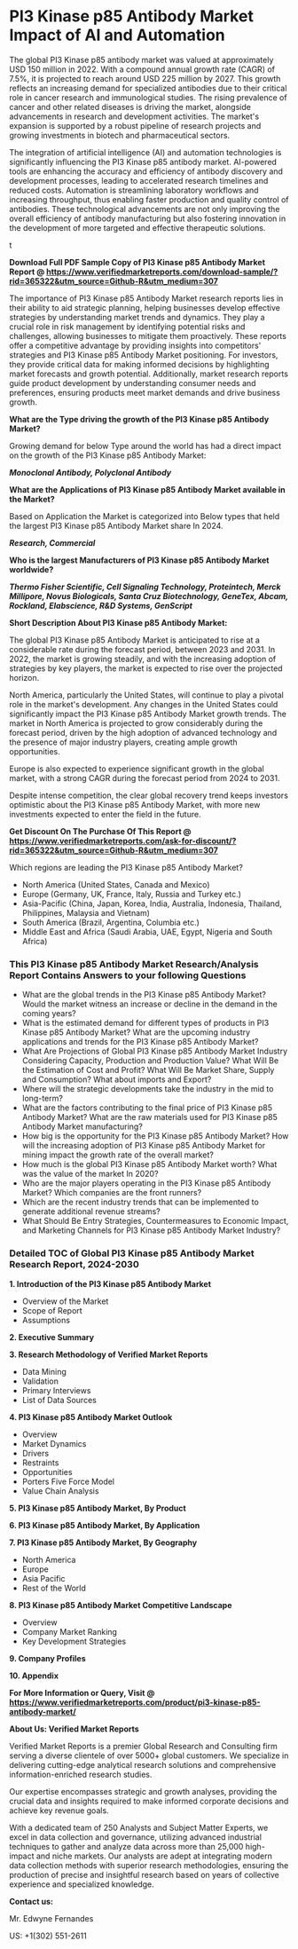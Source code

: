 <meta name="title" content="Global PI3 Kinase p85 Antibody Market Impact of AI and Automation"><meta name="description" content="The global PI3 Kinase p85 antibody market was valued at approximately USD 150 million in 2022. With a compound annual growth rate (CAGR) of 7.5%, it is projected to re"><meta name="title" content="PI3 Kinase p85 Antibody Market Size, Share, Scope, Trends, Growth, Opportunities, Analysis, Forecast"><h1>PI3 Kinase p85 Antibody Market Impact of AI and Automation</h1><p>The global PI3 Kinase p85 antibody market was valued at approximately USD 150 million in 2022. With a compound annual growth rate (CAGR) of 7.5%, it is projected to reach around USD 225 million by 2027. This growth reflects an increasing demand for specialized antibodies due to their critical role in cancer research and immunological studies. The rising prevalence of cancer and other related diseases is driving the market, alongside advancements in research and development activities. The market's expansion is supported by a robust pipeline of research projects and growing investments in biotech and pharmaceutical sectors.</p><p>The integration of artificial intelligence (AI) and automation technologies is significantly influencing the PI3 Kinase p85 antibody market. AI-powered tools are enhancing the accuracy and efficiency of antibody discovery and development processes, leading to accelerated research timelines and reduced costs. Automation is streamlining laboratory workflows and increasing throughput, thus enabling faster production and quality control of antibodies. These technological advancements are not only improving the overall efficiency of antibody manufacturing but also fostering innovation in the development of more targeted and effective therapeutic solutions.</p>t</p><p id="" class=""><strong>Download Full PDF Sample Copy of PI3 Kinase p85 Antibody Market Report @ <a href="https://www.verifiedmarketreports.com/download-sample/?rid=365322&utm_source=Github-R&utm_medium=307" target="_blank">https://www.verifiedmarketreports.com/download-sample/?rid=365322&utm_source=Github-R&utm_medium=307</a></strong></p><p>The importance of&nbsp;PI3 Kinase p85 Antibody Market research reports lies in their ability to aid strategic planning, helping businesses develop effective strategies by understanding market trends and dynamics. They play a crucial role in risk management by identifying potential risks and challenges, allowing businesses to mitigate them proactively. These reports offer a competitive advantage by providing insights into competitors' strategies and PI3 Kinase p85 Antibody Market positioning. For investors, they provide critical data for making informed decisions by highlighting market forecasts and growth potential. Additionally, market research reports guide product development by understanding consumer needs and preferences, ensuring products meet market demands and drive business growth.</p><p><strong>What are the&nbsp;Type driving the growth of the PI3 Kinase p85 Antibody Market?</strong></p><p id="" class="">Growing demand for below Type around the world has had a direct impact on the growth of the PI3 Kinase p85 Antibody Market:</p><em><strong>Monoclonal Antibody, Polyclonal Antibody</strong></em></p><strong>What are the&nbsp;Applications&nbsp;of PI3 Kinase p85 Antibody Market available in the Market?</strong></p><p id="" class="">Based on Application the Market is categorized into Below types that held the largest PI3 Kinase p85 Antibody Market share In 2024.</p><em><strong>Research, Commercial</strong></em></p><strong>Who is the largest Manufacturers of PI3 Kinase p85 Antibody Market worldwide?</strong></p><p><em><strong>Thermo Fisher Scientific, Cell Signaling Technology, Proteintech, Merck Millipore, Novus Biologicals, Santa Cruz Biotechnology, GeneTex, Abcam, Rockland, Elabscience, R&D Systems, GenScript</strong></em></p><p id="" class=""><strong>Short Description About PI3 Kinase p85 Antibody Market:</strong></p><p>The global PI3 Kinase p85 Antibody Market is anticipated to rise at a considerable rate during the forecast period, between 2023 and 2031. In 2022, the market is growing steadily, and with the increasing adoption of strategies by key players, the market is expected to rise over the projected horizon.</p><p>North America, particularly the United States, will continue to play a pivotal role in the market's development. Any changes in the United States could significantly impact the PI3 Kinase p85 Antibody Market growth trends. The market in North America is projected to grow considerably during the forecast period, driven by the high adoption of advanced technology and the presence of major industry players, creating ample growth opportunities.</p><p>Europe is also expected to experience significant growth in the global market, with a strong CAGR during the forecast period from 2024 to 2031.</p><p>Despite intense competition, the clear global recovery trend keeps investors optimistic about the PI3 Kinase p85 Antibody Market, with more new investments expected to enter the field in the future.</p><p id="" class=""><strong>Get Discount On The Purchase Of This Report @ <a href="https://www.verifiedmarketreports.com/ask-for-discount/?rid=365322&utm_source=Github-R&utm_medium=307" target="_blank">https://www.verifiedmarketreports.com/ask-for-discount/?rid=365322&utm_source=Github-R&utm_medium=307</a></strong></p>Which regions are leading the PI3 Kinase p85 Antibody Market?</p><ul><li>North America (United States, Canada and Mexico)</li><li>Europe (Germany, UK, France, Italy, Russia and Turkey etc.)</li><li>Asia-Pacific (China, Japan, Korea, India, Australia, Indonesia, Thailand, Philippines, Malaysia and Vietnam)</li><li>South America (Brazil, Argentina, Columbia etc.)</li><li>Middle East and Africa (Saudi Arabia, UAE, Egypt, Nigeria and South Africa)</li></ul><h3 id="" class="">This PI3 Kinase p85 Antibody Market Research/Analysis Report Contains Answers to your following Questions</h3><ul><li>What are the global trends in the PI3 Kinase p85 Antibody Market? Would the market witness an increase or decline in the demand in the coming years?</li><li>What is the estimated demand for different types of products in PI3 Kinase p85 Antibody Market? What are the upcoming industry applications and trends for the PI3 Kinase p85 Antibody Market?</li><li>What Are Projections of Global PI3 Kinase p85 Antibody Market Industry Considering Capacity, Production and Production Value? What Will Be the Estimation of Cost and Profit? What Will Be Market Share, Supply and Consumption? What about imports and Export?</li><li>Where will the strategic developments take the industry in the mid to long-term?</li><li>What are the factors contributing to the final price of PI3 Kinase p85 Antibody Market? What are the raw materials used for PI3 Kinase p85 Antibody Market manufacturing?</li><li>How big is the opportunity for the PI3 Kinase p85 Antibody Market? How will the increasing adoption of PI3 Kinase p85 Antibody Market for mining impact the growth rate of the overall market?</li><li>How much is the global PI3 Kinase p85 Antibody Market worth? What was the value of the market In 2020?</li><li>Who are the major players operating in the PI3 Kinase p85 Antibody Market? Which companies are the front runners?</li><li>Which are the recent industry trends that can be implemented to generate additional revenue streams?</li><li>What Should Be Entry Strategies, Countermeasures to Economic Impact, and Marketing Channels for PI3 Kinase p85 Antibody Market Industry?</li></ul><h3 id="" class="">Detailed TOC of Global PI3 Kinase p85 Antibody Market Research Report, 2024-2030</h3><p id="" class=""><strong>1. Introduction of the PI3 Kinase p85 Antibody Market</strong></p><ul><li>Overview of the Market</li><li>Scope of Report</li><li>Assumptions</li></ul><p id="" class=""><strong>2. Executive Summary</strong></p><p id="" class=""><strong>3. Research Methodology of Verified Market Reports</strong></p><ul><li>Data Mining</li><li>Validation</li><li>Primary Interviews</li><li>List of Data Sources</li></ul><p id="" class=""><strong>4. PI3 Kinase p85 Antibody Market Outlook</strong></p><ul><li>Overview</li><li>Market Dynamics</li><li>Drivers</li><li>Restraints</li><li>Opportunities</li><li>Porters Five Force Model</li><li>Value Chain Analysis</li></ul><p id="" class=""><strong>5. PI3 Kinase p85 Antibody Market, By Product</strong></p><p id="" class=""><strong>6. PI3 Kinase p85 Antibody Market, By Application</strong></p><p id="" class=""><strong>7. PI3 Kinase p85 Antibody Market, By Geography</strong></p><ul><li>North America</li><li>Europe</li><li>Asia Pacific</li><li>Rest of the World</li></ul><p id="" class=""><strong>8. PI3 Kinase p85 Antibody Market Competitive Landscape</strong></p><ul><li>Overview</li><li>Company Market Ranking</li><li>Key Development Strategies</li></ul><p id="" class=""><strong>9. Company Profiles</strong></p><p id="" class=""><strong>10. Appendix</strong></p><p id="" class=""><strong>For More Information or Query, Visit @ <a href="https://www.verifiedmarketreports.com/product/pi3-kinase-p85-antibody-market/" target="_blank">https://www.verifiedmarketreports.com/product/pi3-kinase-p85-antibody-market/</a></strong></p><p id="" class=""><strong>About Us: Verified Market Reports</strong></p><p id="" class="">Verified Market Reports is a premier Global Research and Consulting firm serving a diverse clientele of over 5000+ global customers. We specialize in delivering cutting-edge analytical research solutions and comprehensive information-enriched research studies.</p><p id="" class="">Our expertise encompasses strategic and growth analyses, providing the crucial data and insights required to make informed corporate decisions and achieve key revenue goals.</p><p id="" class="">With a dedicated team of 250 Analysts and Subject Matter Experts, we excel in data collection and governance, utilizing advanced industrial techniques to gather and analyze data across more than 25,000 high-impact and niche markets. Our analysts are adept at integrating modern data collection methods with superior research methodologies, ensuring the production of precise and insightful research based on years of collective experience and specialized knowledge.</p><p id="" class=""><strong>Contact us:</strong></p><p id="" class="">Mr. Edwyne Fernandes</p><p id="" class="">US: +1(302) 551-2611</p>